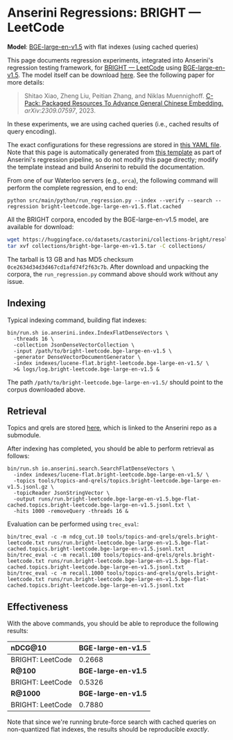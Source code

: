 # Anserini Regressions: BRIGHT &mdash; LeetCode

**Model**: [BGE-large-en-v1.5](https://huggingface.co/BAAI/bge-large-en-v1.5) with flat indexes (using cached queries)

This page documents regression experiments, integrated into Anserini's regression testing framework, for [BRIGHT &mdash; LeetCode](https://brightbenchmark.github.io/) using [BGE-large-en-v1.5](https://huggingface.co/BAAI/bge-large-en-v1.5).
The model itself can be download [here](https://huggingface.co/BAAI/bge-large-en-v1.5).
See the following paper for more details:

> Shitao Xiao, Zheng Liu, Peitian Zhang, and Niklas Muennighoff. [C-Pack: Packaged Resources To Advance General Chinese Embedding.](https://arxiv.org/abs/2309.07597) _arXiv:2309.07597_, 2023.

In these experiments, we are using cached queries (i.e., cached results of query encoding).

The exact configurations for these regressions are stored in [this YAML file](../../src/main/resources/regression/bright-leetcode.bge-large-en-v1.5.flat.cached.yaml).
Note that this page is automatically generated from [this template](../../src/main/resources/docgen/templates/bright-leetcode.bge-large-en-v1.5.flat.cached.template) as part of Anserini's regression pipeline, so do not modify this page directly; modify the template instead and build Anserini to rebuild the documentation.

From one of our Waterloo servers (e.g., `orca`), the following command will perform the complete regression, end to end:

```
python src/main/python/run_regression.py --index --verify --search --regression bright-leetcode.bge-large-en-v1.5.flat.cached
```

All the BRIGHT corpora, encoded by the BGE-large-en-v1.5 model, are available for download:

```bash
wget https://huggingface.co/datasets/castorini/collections-bright/resolve/main/bright-bge-large-en-v1.5.tar -P collections/
tar xvf collections/bright-bge-large-en-v1.5.tar -C collections/
```

The tarball is 13 GB and has MD5 checksum `0ce2634d34d3d467cd1afd74f2f63c7b`.
After download and unpacking the corpora, the `run_regression.py` command above should work without any issue.

## Indexing

Typical indexing command, building flat indexes:

```
bin/run.sh io.anserini.index.IndexFlatDenseVectors \
  -threads 16 \
  -collection JsonDenseVectorCollection \
  -input /path/to/bright-leetcode.bge-large-en-v1.5 \
  -generator DenseVectorDocumentGenerator \
  -index indexes/lucene-flat.bright-leetcode.bge-large-en-v1.5/ \
  >& logs/log.bright-leetcode.bge-large-en-v1.5 &
```

The path `/path/to/bright-leetcode.bge-large-en-v1.5/` should point to the corpus downloaded above.

## Retrieval

Topics and qrels are stored [here](https://github.com/castorini/anserini-tools/tree/master/topics-and-qrels), which is linked to the Anserini repo as a submodule.

After indexing has completed, you should be able to perform retrieval as follows:

```
bin/run.sh io.anserini.search.SearchFlatDenseVectors \
  -index indexes/lucene-flat.bright-leetcode.bge-large-en-v1.5/ \
  -topics tools/topics-and-qrels/topics.bright-leetcode.bge-large-en-v1.5.jsonl.gz \
  -topicReader JsonStringVector \
  -output runs/run.bright-leetcode.bge-large-en-v1.5.bge-flat-cached.topics.bright-leetcode.bge-large-en-v1.5.jsonl.txt \
  -hits 1000 -removeQuery -threads 16 &
```

Evaluation can be performed using `trec_eval`:

```
bin/trec_eval -c -m ndcg_cut.10 tools/topics-and-qrels/qrels.bright-leetcode.txt runs/run.bright-leetcode.bge-large-en-v1.5.bge-flat-cached.topics.bright-leetcode.bge-large-en-v1.5.jsonl.txt
bin/trec_eval -c -m recall.100 tools/topics-and-qrels/qrels.bright-leetcode.txt runs/run.bright-leetcode.bge-large-en-v1.5.bge-flat-cached.topics.bright-leetcode.bge-large-en-v1.5.jsonl.txt
bin/trec_eval -c -m recall.1000 tools/topics-and-qrels/qrels.bright-leetcode.txt runs/run.bright-leetcode.bge-large-en-v1.5.bge-flat-cached.topics.bright-leetcode.bge-large-en-v1.5.jsonl.txt
```

## Effectiveness

With the above commands, you should be able to reproduce the following results:

| **nDCG@10**                                                                                                  | **BGE-large-en-v1.5**|
|:-------------------------------------------------------------------------------------------------------------|----------------------|
| BRIGHT: LeetCode                                                                                             | 0.2668               |
| **R@100**                                                                                                    | **BGE-large-en-v1.5**|
| BRIGHT: LeetCode                                                                                             | 0.5326               |
| **R@1000**                                                                                                   | **BGE-large-en-v1.5**|
| BRIGHT: LeetCode                                                                                             | 0.7880               |

Note that since we're running brute-force search with cached queries on non-quantized flat indexes, the results should be reproducible _exactly_.
